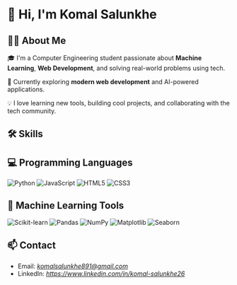 # 👋 Hi, I'm Komal Salunkhe

## 👩‍💻 About Me

🎓 I'm a Computer Engineering student passionate about **Machine Learning**, **Web Development**, and solving real-world problems using tech.

🚀 Currently exploring **modern web development** and AI-powered applications.

💡 I love learning new tools, building cool projects, and collaborating with the tech community.



## 🛠 Skills
## 💻 Programming Languages  
![Python](https://img.shields.io/badge/Python-3670A0?style=for-the-badge&logo=python&logoColor=white)
![JavaScript](https://img.shields.io/badge/JavaScript-F7DF1E?style=for-the-badge&logo=javascript&logoColor=black)
![HTML5](https://img.shields.io/badge/HTML5-E34F26?style=for-the-badge&logo=html5&logoColor=white)
![CSS3](https://img.shields.io/badge/CSS3-1572B6?style=for-the-badge&logo=css3&logoColor=white)

## 🧠 Machine Learning Tools  
![Scikit-learn](https://img.shields.io/badge/Scikit--learn-F7931E?style=for-the-badge&logo=scikit-learn&logoColor=white)
![Pandas](https://img.shields.io/badge/Pandas-150458?style=for-the-badge&logo=pandas&logoColor=white)
![NumPy](https://img.shields.io/badge/NumPy-013243?style=for-the-badge&logo=numpy&logoColor=white)
![Matplotlib](https://img.shields.io/badge/Matplotlib-11557C?style=for-the-badge&logo=matplotlib&logoColor=white)
![Seaborn](https://img.shields.io/badge/Seaborn-76B900?style=for-the-badge)






## 📫 Contact
- Email: *komalsalunkhe891@gmail.com*
- LinkedIn: *https://www.linkedin.com/in/komal-salunkhe26*







